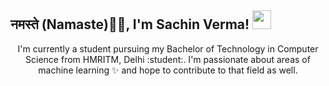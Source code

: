 <h2>नमस्ते (Namaste)🙏🏻, I'm Sachin Verma! <img src="https://media.giphy.com/media/WUlplcMpOCEmTGBtBW/giphy.gif" width="30"></h2>

<p align="center">I'm currently a student pursuing my Bachelor of Technology in Computer Science from HMRITM, Delhi :student:. I'm passionate about areas of machine learning ✨ and hope to contribute to that field as well. 
</p>


<!--
**iam-sachinverma/iam-sachinverma** is a ✨ _special_ ✨ repository because its `README.md` (this file) appears on your GitHub profile.

Here are some ideas to get you started:

- 🔭 I’m currently working on ...
- 🌱 I’m currently learning ...
- 👯 I’m looking to collaborate on ...
- 🤔 I’m looking for help with ...
- 💬 Ask me about ...
- 📫 How to reach me: ...
- 😄 Pronouns: ...
- ⚡ Fun fact: ...
-->
